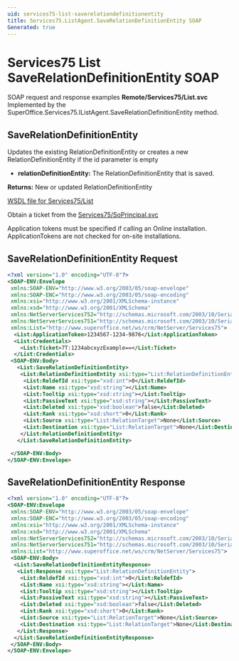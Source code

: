 ```yaml
---
uid: services75-list-saverelationdefinitionentity
title: Services75.ListAgent.SaveRelationDefinitionEntity SOAP
Generated: true
---
```


# Services75 List SaveRelationDefinitionEntity SOAP

SOAP request and response examples **Remote/Services75/List.svc**
Implemented by the <see cref="M:SuperOffice.Services75.IListAgent.SaveRelationDefinitionEntity">SuperOffice.Services75.IListAgent.SaveRelationDefinitionEntity</see> method.

## SaveRelationDefinitionEntity

Updates the existing RelationDefinitionEntity or creates a new RelationDefinitionEntity if the id parameter is empty

* **relationDefinitionEntity:** The RelationDefinitionEntity that is saved.

**Returns:** New or updated RelationDefinitionEntity


[WSDL file for Services75/List](../Services75-List.md)

Obtain a ticket from the [Services75/SoPrincipal.svc](../SoPrincipal/SoPrincipal.md)

Application tokens must be specified if calling an Online installation. ApplicationTokens are not checked for on-site installations.

## SaveRelationDefinitionEntity Request

```xml
<?xml version="1.0" encoding="UTF-8"?>
<SOAP-ENV:Envelope
 xmlns:SOAP-ENV="http://www.w3.org/2003/05/soap-envelope"
 xmlns:SOAP-ENC="http://www.w3.org/2003/05/soap-encoding"
 xmlns:xsi="http://www.w3.org/2001/XMLSchema-instance"
 xmlns:xsd="http://www.w3.org/2001/XMLSchema"
 xmlns:NetServerServices752="http://schemas.microsoft.com/2003/10/Serialization/Arrays"
 xmlns:NetServerServices751="http://schemas.microsoft.com/2003/10/Serialization/"
 xmlns:List="http://www.superoffice.net/ws/crm/NetServer/Services75">
  <List:ApplicationToken>1234567-1234-9876</List:ApplicationToken>
  <List:Credentials>
    <List:Ticket>7T:1234abcxyzExample==</List:Ticket>
  </List:Credentials>
 <SOAP-ENV:Body>
   <List:SaveRelationDefinitionEntity>
    <List:RelationDefinitionEntity xsi:type="List:RelationDefinitionEntity">
     <List:ReldefId xsi:type="xsd:int">0</List:ReldefId>
     <List:Name xsi:type="xsd:string"></List:Name>
     <List:Tooltip xsi:type="xsd:string"></List:Tooltip>
     <List:PassiveText xsi:type="xsd:string"></List:PassiveText>
     <List:Deleted xsi:type="xsd:boolean">false</List:Deleted>
     <List:Rank xsi:type="xsd:short">0</List:Rank>
     <List:Source xsi:type="List:RelationTarget">None</List:Source>
     <List:Destination xsi:type="List:RelationTarget">None</List:Destination>
    </List:RelationDefinitionEntity>
   </List:SaveRelationDefinitionEntity>

 </SOAP-ENV:Body>
</SOAP-ENV:Envelope>

```


## SaveRelationDefinitionEntity Response

```xml
<?xml version="1.0" encoding="UTF-8"?>
<SOAP-ENV:Envelope
 xmlns:SOAP-ENV="http://www.w3.org/2003/05/soap-envelope"
 xmlns:SOAP-ENC="http://www.w3.org/2003/05/soap-encoding"
 xmlns:xsi="http://www.w3.org/2001/XMLSchema-instance"
 xmlns:xsd="http://www.w3.org/2001/XMLSchema"
 xmlns:NetServerServices752="http://schemas.microsoft.com/2003/10/Serialization/Arrays"
 xmlns:NetServerServices751="http://schemas.microsoft.com/2003/10/Serialization/"
 xmlns:List="http://www.superoffice.net/ws/crm/NetServer/Services75">
 <SOAP-ENV:Body>
  <List:SaveRelationDefinitionEntityResponse>
   <List:Response xsi:type="List:RelationDefinitionEntity">
    <List:ReldefId xsi:type="xsd:int">0</List:ReldefId>
    <List:Name xsi:type="xsd:string"></List:Name>
    <List:Tooltip xsi:type="xsd:string"></List:Tooltip>
    <List:PassiveText xsi:type="xsd:string"></List:PassiveText>
    <List:Deleted xsi:type="xsd:boolean">false</List:Deleted>
    <List:Rank xsi:type="xsd:short">0</List:Rank>
    <List:Source xsi:type="List:RelationTarget">None</List:Source>
    <List:Destination xsi:type="List:RelationTarget">None</List:Destination>
   </List:Response>
  </List:SaveRelationDefinitionEntityResponse>
 </SOAP-ENV:Body>
</SOAP-ENV:Envelope>

```

